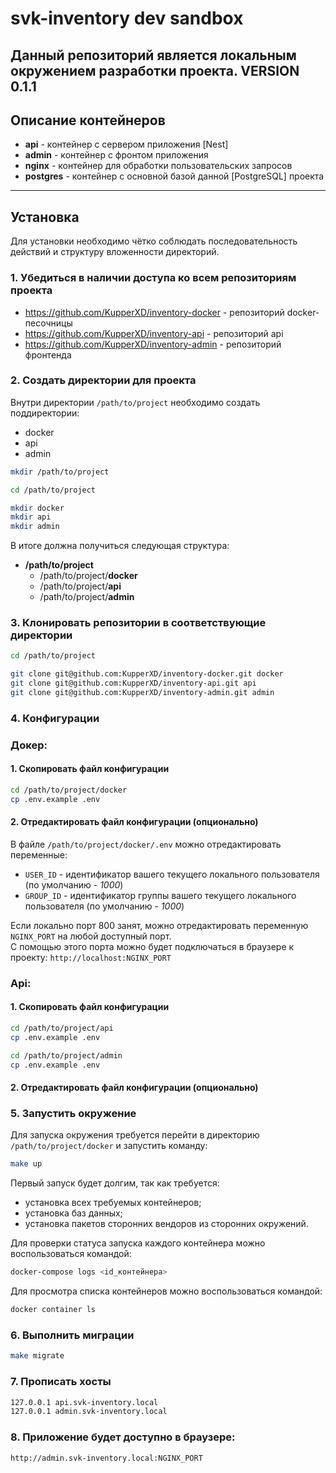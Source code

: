 # svk-inventory dev sandbox
Данный репозиторий является локальным окружением разработки проекта.
VERSION 0.1.1
---

## Описание контейнеров
- **api** - контейнер с сервером приложения [Nest]
- **admin** - контейнер с фронтом приложения
- **nginx** - контейнер для обработки пользовательских запросов
- **postgres** - контейнер с основной базой данной [PostgreSQL] проекта

---

## Установка
Для установки необходимо чётко соблюдать последовательность действий и структуру вложенности директорий.

### 1. Убедиться в наличии доступа ко всем репозиториям проекта
- https://github.com/KupperXD/inventory-docker - репозиторий docker-песочницы
- https://github.com/KupperXD/inventory-api - репозиторий api
- https://github.com/KupperXD/inventory-admin - репозиторий фронтенда

### 2. Создать директории для проекта
Внутри директории `/path/to/project` необходимо создать поддиректории:
- docker
- api
- admin

```bash
mkdir /path/to/project

cd /path/to/project

mkdir docker
mkdir api
mkdir admin
```

В итоге должна получиться следующая структура:
- **/path/to/project**
    - /path/to/project/**docker**
    - /path/to/project/**api**
    - /path/to/project/**admin**

### 3. Клонировать репозитории в соответствующие директории
```bash
cd /path/to/project

git clone git@github.com:KupperXD/inventory-docker.git docker
git clone git@github.com:KupperXD/inventory-api.git api
git clone git@github.com:KupperXD/inventory-admin.git admin
```

### 4. Конфигурации

### Докер:
#### 1. Скопировать файл конфигурации

```bash
cd /path/to/project/docker
cp .env.example .env
```

#### 2. Отредактировать файл конфигурации (опционально)
В файле `/path/to/project/docker/.env` можно отредактировать переменные:
- `USER_ID` - идентификатор вашего текущего локального пользователя (по умолчанию - *1000*)
- `GROUP_ID` - идентификатор группы вашего текущего локального пользователя (по умолчанию - *1000*)

Если локально порт 800 занят, можно отредактировать переменную `NGINX_PORT` на любой доступный порт.  
С помощью этого порта можно будет подключаться в браузере к проекту:
`http://localhost:NGINX_PORT`

### Api:
#### 1. Скопировать файл конфигурации
```bash
cd /path/to/project/api
cp .env.example .env

cd /path/to/project/admin
cp .env.example .env
```

#### 2. Отредактировать файл конфигурации (опционально)

### 5. Запустить окружение
Для запуска окружения требуется перейти в директорию `/path/to/project/docker` и запустить команду:
```bash
make up
```

Первый запуск будет долгим, так как требуется:
- установка всех требуемых контейнеров;
- установка баз данных;
- установка пакетов сторонних вендоров из сторонних окружений.

Для проверки статуса запуска каждого контейнера можно воспользоваться командой:
```bash
docker-compose logs <id_контейнера>
```

Для просмотра списка контейнеров можно воспользоваться командой:
```bash
docker container ls
```

### 6. Выполнить миграции

```bash
make migrate
```

### 7. Прописать хосты
```bash
127.0.0.1 api.svk-inventory.local
127.0.0.1 admin.svk-inventory.local
```

### 8. Приложение будет доступно в браузере:
`http://admin.svk-inventory.local:NGINX_PORT`
